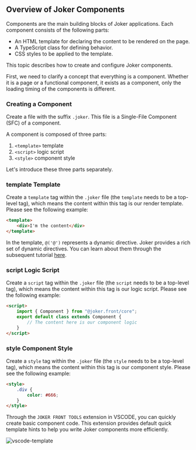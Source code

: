 ## Overview of Joker Components

Components are the main building blocks of Joker applications. Each component consists of the following parts:

-   An HTML template for declaring the content to be rendered on the page.
-   A TypeScript class for defining behavior.
-   CSS styles to be applied to the template.

This topic describes how to create and configure Joker components.

First, we need to clarify a concept that everything is a component. Whether it is a page or a functional component, it exists as a component, only the loading timing of the components is different.

### Creating a Component

Create a file with the suffix `.joker`. This file is a Single-File Component (SFC) of a component.

A component is composed of three parts:

1. `<template>` template
2. `<script>` logic script
3. `<style>` component style

Let's introduce these three parts separately.

### template Template

Create a `template` tag within the `.joker` file (the `template` needs to be a top-level tag), which means the content within this tag is our render template. Please see the following example:

```html
<template>
    <div>I'm the content</div>
</template>
```

In the template, `@('@')` represents a dynamic directive. Joker provides a rich set of dynamic directives. You can learn about them through the subsequent tutorial [here](/base/template).

### script Logic Script

Create a `script` tag within the `.joker` file (the `script` needs to be a top-level tag), which means the content within this tag is our logic script. Please see the following example:

```html
<script>
    import { Component } from "@joker.front/core";
    export default class extends Component {
        // The content here is our component logic
    }
</script>
```

### style Component Style

Create a `style` tag within the `.joker` file (the `style` needs to be a top-level tag), which means the content within this tag is our component style. Please see the following example:

```html
<style>
    .div {
        color: #666;
    }
</style>
```

Through the `JOKER FRONT TOOLS` extension in VSCODE, you can quickly create basic component code. This extension provides default quick template hints to help you write Joker components more efficiently.

![vscode-template](/base/vscode-template.png)
